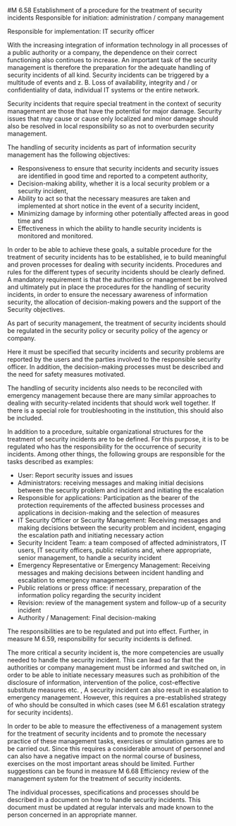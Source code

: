 #M 6.58 Establishment of a procedure for the treatment of security incidents
Responsible for initiation: administration / company management

Responsible for implementation: IT security officer

With the increasing integration of information technology in all processes of a public authority or a company, the dependence on their correct functioning also continues to increase. An important task of the security management is therefore the preparation for the adequate handling of security incidents of all kind. Security incidents can be triggered by a multitude of events and z. B. Loss of availability, integrity and / or confidentiality of data, individual IT systems or the entire network.

Security incidents that require special treatment in the context of security management are those that have the potential for major damage. Security issues that may cause or cause only localized and minor damage should also be resolved in local responsibility so as not to overburden security management.

The handling of security incidents as part of information security management has the following objectives:

* Responsiveness to ensure that security incidents and security issues are identified in good time and reported to a competent authority,
* Decision-making ability, whether it is a local security problem or a security incident,
* Ability to act so that the necessary measures are taken and implemented at short notice in the event of a security incident,
* Minimizing damage by informing other potentially affected areas in good time and
* Effectiveness in which the ability to handle security incidents is monitored and monitored.


In order to be able to achieve these goals, a suitable procedure for the treatment of security incidents has to be established, ie to build meaningful and proven processes for dealing with security incidents. Procedures and rules for the different types of security incidents should be clearly defined. A mandatory requirement is that the authorities or management be involved and ultimately put in place the procedures for the handling of security incidents, in order to ensure the necessary awareness of information security, the allocation of decision-making powers and the support of the Security objectives.

As part of security management, the treatment of security incidents should be regulated in the security policy or security policy of the agency or company.

Here it must be specified that security incidents and security problems are reported by the users and the parties involved to the responsible security officer. In addition, the decision-making processes must be described and the need for safety measures motivated.

The handling of security incidents also needs to be reconciled with emergency management because there are many similar approaches to dealing with security-related incidents that should work well together. If there is a special role for troubleshooting in the institution, this should also be included.

In addition to a procedure, suitable organizational structures for the treatment of security incidents are to be defined. For this purpose, it is to be regulated who has the responsibility for the occurrence of security incidents. Among other things, the following groups are responsible for the tasks described as examples:

* User: Report security issues and issues
* Administrators: receiving messages and making initial decisions between the security problem and incident and initiating the escalation
* Responsible for applications: Participation as the bearer of the protection requirements of the affected business processes and applications in decision-making and the selection of measures
* IT Security Officer or Security Management: Receiving messages and making decisions between the security problem and incident, engaging the escalation path and initiating necessary action
* Security Incident Team: a team composed of affected administrators, IT users, IT security officers, public relations and, where appropriate, senior management, to handle a security incident
* Emergency Representative or Emergency Management: Receiving messages and making decisions between incident handling and escalation to emergency management
* Public relations or press office: if necessary, preparation of the information policy regarding the security incident
* Revision: review of the management system and follow-up of a security incident
* Authority / Management: Final decision-making


The responsibilities are to be regulated and put into effect. Further, in measure M 6.59, responsibility for security incidents is defined.

The more critical a security incident is, the more competencies are usually needed to handle the security incident. This can lead so far that the authorities or company management must be informed and switched on, in order to be able to initiate necessary measures such as prohibition of the disclosure of information, intervention of the police, cost-effective substitute measures etc. , A security incident can also result in escalation to emergency management. However, this requires a pre-established strategy of who should be consulted in which cases (see M 6.61 escalation strategy for security incidents).

In order to be able to measure the effectiveness of a management system for the treatment of security incidents and to promote the necessary practice of these management tasks, exercises or simulation games are to be carried out. Since this requires a considerable amount of personnel and can also have a negative impact on the normal course of business, exercises on the most important areas should be limited. Further suggestions can be found in measure M 6.68 Efficiency review of the management system for the treatment of security incidents.

The individual processes, specifications and processes should be described in a document on how to handle security incidents. This document must be updated at regular intervals and made known to the person concerned in an appropriate manner.



